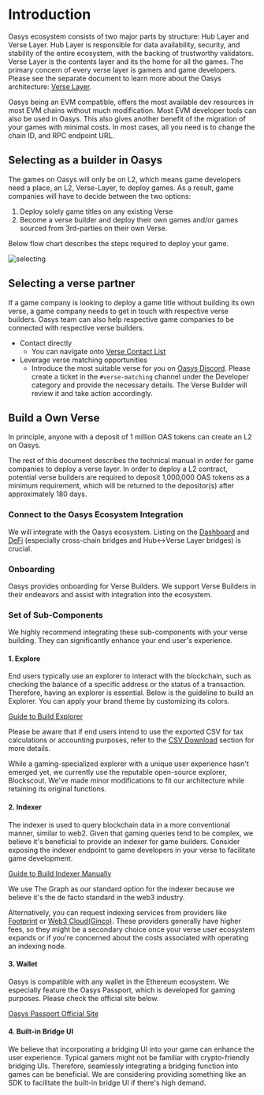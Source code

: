 # Introduction
Oasys ecosystem consists of two major parts by structure: Hub Layer and Verse Layer. Hub Layer is responsible for data availability, security, and stability of the entire ecosystem, with the backing of trustworthy validators. Verse Layer is the contents layer and its the home for all the games. The primary concern of every verse layer is gamers and game developers. Please see the separate document to learn more about the Oasys architecture: [Verse Layer](/docs/architecture/verse-layer/verse-layer).

Oasys being an EVM compatible, offers the most available dev resources in most EVM chains without much modification. Most EVM developer tools can also be used in Oasys. This also gives another benefit of the migration of your games with minimal costs. In most cases, all you need is to change the chain ID, and RPC endpoint URL.

## Selecting as a builder in Oasys
The games on Oasys will only be on L2, which means game developers need a place, an L2, Verse-Layer, to deploy games. As a result, game companies will have to decide between the two options:
1. Deploy solely game titles on any existing Verse
2. Become a verse builder and deploy their own games and/or games sourced from 3rd-parties on their own Verse.

Below flow chart describes the steps required to deploy your game.

![selecting](/img/docs/techdocs/verse/selecting.png)


## Selecting a verse partner
If a game company is looking to deploy a game title without building its own verse, a game company needs to get in touch with respective verse builders. Oasys team can also help respective game companies to be connected with respective verse builders.
- Contact directly
  - You can navigate onto [Verse Contact List](/docs/verse-developer/contact-list)
- Leverage verse matching opportunities
  - Introduce the most suitable verse for you on [Oasys Discord](https://discord.gg/oasysgames). Please create a ticket in the `#verse-matching` channel under the Developer category and provide the necessary details. The Verse Builder will review it and take action accordingly.

## Build a Own Verse
In principle, anyone with a deposit of 1 million OAS tokens can create an L2 on Oasys.

The rest of this document describes the technical manual in order for game companies to deploy a verse layer. In order to deploy a L2 contract, potential verse builders are required to deposit 1,000,000 OAS tokens as a minimum requirement, which will be returned to the depositor(s) after approximately 180 days.

### Connect to the Oasys Ecosystem Integration
We will integrate with the Oasys ecosystem. Listing on the [Dashboard](/docs/ecosystem/Dashboard) and [DeFi](/docs/ecosystem/Defi) (especially cross-chain bridges and Hub↔︎Verse Layer bridges) is crucial.

### Onboarding
Oasys provides onboarding for Verse Builders. We support Verse Builders in their endeavors and assist with integration into the ecosystem.

### Set of Sub-Components
We highly recommend integrating these sub-components with your verse building. They can significantly enhance your end user's experience.

#### 1. Explore
End users typically use an explorer to interact with the blockchain, such as checking the balance of a specific address or the status of a transaction. Therefore, having an explorer is essential. Below is the guideline to build an Explorer. You can apply your brand theme by customizing its colors.

[Guide to Build Explorer](/docs/verse-developer/how-to-build-verse/explorer)

Please be aware that if end users intend to use the exported CSV for tax calculations or accounting purposes, refer to the [CSV Download](/docs/staking/explore/1-2-csv-download) section for more details.

While a gaming-specialized explorer with a unique user experience hasn't emerged yet, we currently use the reputable open-source explorer, Blockscout. We've made minor modifications to fit our architecture while retaining its original functions.

#### 2. Indexer
The indexer is used to query blockchain data in a more conventional manner, similar to web2. Given that gaming queries tend to be complex, we believe it's beneficial to provide an indexer for game builders. Consider exposing the indexer endpoint to game developers in your verse to facilitate game development.

[Guide to Build Indexer Manually](/docs/verse-developer/how-to-build-verse/the-graph)

We use The Graph as our standard option for the indexer because we believe it's the de facto standard in the web3 industry.

Alternatively, you can request indexing services from providers like [Footprint](https://www.footprint.network/) or [Web3 Cloud(Ginco)](https://web3cloud.ginco.co.jp/). These providers generally have higher fees, so they might be a secondary choice once your verse user ecosystem expands or if you're concerned about the costs associated with operating an indexing node.

#### 3. Wallet
Oasys is compatible with any wallet in the Ethereum ecosystem. We especially feature the Oasys Passport, which is developed for gaming purposes. Please check the official site below.

[Oasys Passport Official Site](https://www.oasys-wallet.com/en)

#### 4. Built-in Bridge UI
We believe that incorporating a bridging UI into your game can enhance the user experience. Typical gamers might not be familiar with crypto-friendly bridging UIs. Therefore, seamlessly integrating a bridging function into games can be beneficial. We are considering providing something like an SDK to facilitate the built-in bridge UI if there's high demand.

